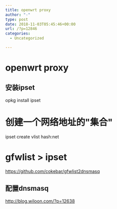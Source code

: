 ```yaml
---
title: openwrt proxy
author: "-"
type: post
date: 2018-11-03T05:45:46+00:00
url: /?p=12846
categories:
  - Uncategorized

---
```

# openwrt proxy
## 安装ipset

opkg install ipset

# 创建一个网络地址的"集合"

ipset create vlist hash:net

# gfwlist > ipset

https://github.com/cokebar/gfwlist2dnsmasq

## 配置dnsmasq

<http://blog.wiloon.com/?p=12638>